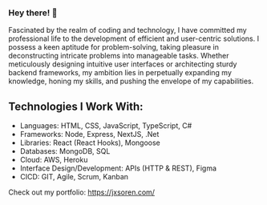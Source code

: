 ### Hey there! 👋

Fascinated by the realm of coding and technology, I have committed my professional life to the development of efficient and user-centric solutions. I possess a keen aptitude for problem-solving, taking pleasure in deconstructing intricate problems into manageable tasks. Whether meticulously designing intuitive user interfaces or architecting sturdy backend frameworks, my ambition lies in perpetually expanding my knowledge, honing my skills, and pushing the envelope of my capabilities.

## Technologies I Work With:

- Languages: HTML, CSS, JavaScript, TypeScript, C#
- Frameworks: Node, Express, NextJS, .Net
- Libraries: React (React Hooks), Mongoose
- Databases: MongoDB, SQL
- Cloud: AWS, Heroku
- Interface Design/Development: APIs (HTTP & REST), Figma
- CICD: GIT, Agile, Scrum, Kanban

Check out my portfolio: <a href="https://jxsoren.com/" target="_blank">https://jxsoren.com/</a>
